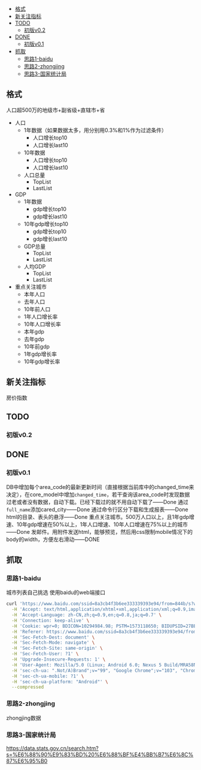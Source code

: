 
- [格式](#格式)
- [新关注指标](#新关注指标)
- [TODO](#todo)
    - [初版v0.2](#初版v02)
- [DONE](#done)
    - [初版v0.1](#初版v01)
- [抓取](#抓取)
    - [思路1-baidu](#思路1-baidu)
    - [思路2-zhongjing](#思路2-zhongjing)
    - [思路3-国家统计局](#思路3-国家统计局)
  
## 格式

人口超500万的地级市+副省级+直辖市+省
* 人口
    * 1年数据（如果数据太多，用分别用0.3%和1%作为过滤条件）
        * 人口增长top10
        * 人口增长last10
    * 10年数据
        * 人口增长top10
        * 人口增长last10
    * 人口总量
        * TopList
        * LastList
* GDP
    * 1年数据
        * gdp增长top10
        * gdp增长last10
    * 10年gdp增长top10
        * gdp增长top10
        * gdp增长last10
    * GDP总量
        * TopList
        * LastList
    * 人均GDP
        * TopList
        * LastList
* 重点关注城市
    * 本年人口
    * 去年人口
    * 10年前人口
    * 1年人口增长率
    * 10年人口增长率
    * 本年gdp
    * 去年gdp
    * 10年前gdp
    * 1年gdp增长率
    * 10年gdp增长率

## 新关注指标

房价指数

## TODO

### 初版v0.2

## DONE

### 初版v0.1

DB中增加每个area_code的最新更新时间（直接根据当前库中的changed_time来决定），在core_model中增加`changed_time`，若干查询该area_code时发现数据过老或者没有数据，自动下载。已经下载过的就不用自动下载了——Done
通过`full_name`添加cared_city——Done
通过命令行区分下载和生成报表——Done
html的目录、表头的悬浮——Done
重点关注城市。500万人口以上，且1年gdp增速、10年gdp增速在50%以上，1年人口增速、10年人口增速在75%以上的城市——Done
发邮件。用附件发送html，能够预览，然后用css限制mobile情况下的body的width，方便左右滑动——DONE

## 抓取

### 思路1-baidu

城市列表自己挑选
使用baidu的web端接口

``` sh
curl 'https://www.baidu.com/ssid=8a3cb4f3b6ee333339393e94/from=844b/s?word=%E5%8C%97%E4%BA%ACgdp&sa=tb&ts=7505392&t_kt=0&ie=utf-8&rsv_t=356eXoQCqLLvXpnBIYsk3Vl8om%252FiQxNkkuHFpp2vicHJHUCT5tQDYL6pXg&ms=1&rsv_pq=9461649053838353846&gpc=&ss=&rqlang=zh&oq=%E5%8C%97%E4%BA%ACgdp' \
  -H 'Accept: text/html,application/xhtml+xml,application/xml;q=0.9,image/avif,image/webp,image/apng,*/*;q=0.8,application/signed-exchange;v=b3;q=0.9' \
  -H 'Accept-Language: zh-CN,zh;q=0.9,en;q=0.8,ja;q=0.7' \
  -H 'Connection: keep-alive' \
  -H 'Cookie: wpr=0; BDICON=10294984.98; PSTM=1573118650; BIDUPSID=27BE6C62390A8CB7C9E672456E197D59; __yjs_duid=1_13d37e267355188f602a0cb208c8f31e1621685932151; BD_UPN=123253; BAIDUID=21D3822E6436CD502077A2219813FCDB:SL=0:NR=10:FG=1; BDORZ=B490B5EBF6F3CD402E515D22BCDA1598; BD_CK_SAM=1; BD_HOME=1; BA_HECTOR=8ha02k858081058k0l2l4rou1hd7m3417; BDUSS=RFaH5ETX5OblN1VWp6cEJQVHRyb3ExZVZCWWl4dm9sTGRBWjhiOUwxNmFaZnRpRVFBQUFBJCQAAAAAAAAAAAEAAACKPD6UtPO27jMzOTkAAAAAAAAAAAAAAAAAAAAAAAAAAAAAAAAAAAAAAAAAAAAAAAAAAAAAAAAAAAAAAAAAAAAAAAAAAJrY02Ka2NNibU; SIGNIN_UC=70a2711cf1d3d9b1a82d2f87d633bd8a04080631644lnsICEFN1HmyS5ySw%2FnlZKMlw7Y8WIlfMjVbXOCP2n7ZXHBKShahJyerE0XfP2eSpan6VJeKxcOD6wWgK4POl06QDFTryn3goUGWFB7C0B82bU5wt%2FNXAG0a9AUxrnRN9FiuGNsqH0Lf8xaABGEEF18nHhf6HJcjtUg%2BWg7tLuxQOA1WsS%2FDG%2BEYGLUCQUhWTDH6NvWyO1qKYSbWt%2B0uzRBX3qveoVmUeJ9dqaJvV5Z9Z%2FyXOScozq4UK5eeVEvn2AOr0hn1jZwNI73EZuWconNzcvzY4q0%2FfojWCpzP4ts%3D76533537410071466927003039893956; bdindexid=cvd660bqh9mqvlm374aun3g1g2; BAIDUID_BFESS=25E186E7D669A65F46A62925EC9CD850:FG=1; shifen[1251869_68516]=1658050836; BCLID=8557467552085433283; BDSFRCVID=hF4OJexroG0leprDFc0DKwWaCcpWxY5TDYrELPfiaimDVu-VJeC6EG0Pts1-dEu-EHtdogKK0mOTHv8F_2uxOjjg8UtVJeC6EG0Ptf8g0M5; H_BDCLCKID_SF=tJPjVCPbtD03H48k-4QEbbQH-UnLqMohX2OZ04n-ah02JKjbXUOU3JtsypJUaPvLW20j0h7m3UTKsq76Wh35K5tTQP6rLt-q3KJ4KKJxbPO2ShOG5-5vLfAFhUJiB5OLBan7LDnIXKohJh7FM4tW3J0ZyxomtfQxtNRJ0DnjtpChbC_mD5uWDTjWeU5eetjK2CntsJOOaCvm8hbOy4oWK441DhADQMRR3NTe0pv5QbnsDqvoD-Jc3M04K4o9-hvT-54e2p3FBUQJMl31Qft20b0yKbOm-R3aW26r5R7jWhk2Dq72ybDWQlRX5q79atTMfNTJ-qcH0KQpsIJM5-DWbT8IjHCetT_8JJFq_Cv5b-0_qP3T5tQ_-Pk_qxby26nZyec9aJ5nJD_MDDne5U6UQR8mh-RfL-om5aFJhxjKQpP-HJ7pQMJJ0fF00J5d2fcltN5DKl0MLp6Ybb0xynoYXpkbXfnMBMPjamOnaPLy3fAKftnOM46JehL3346-35543bRTLnLy5KJtMDFlePr_b-Lbqx5Ka43tHD7yWCvStKbcOR59K4nnD-A8Kh5R0tJI523f-bjnK-JRJMIG3MOZKxLT0Mj054cL3NctsxQF5l8-sq0x0bO5DDuOQq_L0xvJ5IOMahkMal7xO-L9QlPK5JkgMx6MqpQJQeQ-5KQN3KJmfbL9bT3YjjTLeUrXKPQOHDrKBRbaHJOoDDvdQ6Ocy4LbKxnxJP7--TrRKJ8M3pvbSnjJ-n3R2hc03-OkbfQrLIc03RTE3UQhKfQ_bf--QfbQ0hOeJCrb36ILKln25n7JOpkxhfnxyb5bQRPH-Rv92DQMVU52QqcqEIQHQT3m5-5bbN3ut6T2-DA__I8yfx5; BCLID_BFESS=8557467552085433283; BDSFRCVID_BFESS=hF4OJexroG0leprDFc0DKwWaCcpWxY5TDYrELPfiaimDVu-VJeC6EG0Pts1-dEu-EHtdogKK0mOTHv8F_2uxOjjg8UtVJeC6EG0Ptf8g0M5; H_BDCLCKID_SF_BFESS=tJPjVCPbtD03H48k-4QEbbQH-UnLqMohX2OZ04n-ah02JKjbXUOU3JtsypJUaPvLW20j0h7m3UTKsq76Wh35K5tTQP6rLt-q3KJ4KKJxbPO2ShOG5-5vLfAFhUJiB5OLBan7LDnIXKohJh7FM4tW3J0ZyxomtfQxtNRJ0DnjtpChbC_mD5uWDTjWeU5eetjK2CntsJOOaCvm8hbOy4oWK441DhADQMRR3NTe0pv5QbnsDqvoD-Jc3M04K4o9-hvT-54e2p3FBUQJMl31Qft20b0yKbOm-R3aW26r5R7jWhk2Dq72ybDWQlRX5q79atTMfNTJ-qcH0KQpsIJM5-DWbT8IjHCetT_8JJFq_Cv5b-0_qP3T5tQ_-Pk_qxby26nZyec9aJ5nJD_MDDne5U6UQR8mh-RfL-om5aFJhxjKQpP-HJ7pQMJJ0fF00J5d2fcltN5DKl0MLp6Ybb0xynoYXpkbXfnMBMPjamOnaPLy3fAKftnOM46JehL3346-35543bRTLnLy5KJtMDFlePr_b-Lbqx5Ka43tHD7yWCvStKbcOR59K4nnD-A8Kh5R0tJI523f-bjnK-JRJMIG3MOZKxLT0Mj054cL3NctsxQF5l8-sq0x0bO5DDuOQq_L0xvJ5IOMahkMal7xO-L9QlPK5JkgMx6MqpQJQeQ-5KQN3KJmfbL9bT3YjjTLeUrXKPQOHDrKBRbaHJOoDDvdQ6Ocy4LbKxnxJP7--TrRKJ8M3pvbSnjJ-n3R2hc03-OkbfQrLIc03RTE3UQhKfQ_bf--QfbQ0hOeJCrb36ILKln25n7JOpkxhfnxyb5bQRPH-Rv92DQMVU52QqcqEIQHQT3m5-5bbN3ut6T2-DA__I8yfx5; BDUSS_BFESS=RFaH5ETX5OblN1VWp6cEJQVHRyb3ExZVZCWWl4dm9sTGRBWjhiOUwxNmFaZnRpRVFBQUFBJCQAAAAAAAAAAAEAAACKPD6UtPO27jMzOTkAAAAAAAAAAAAAAAAAAAAAAAAAAAAAAAAAAAAAAAAAAAAAAAAAAAAAAAAAAAAAAAAAAAAAAAAAAJrY02Ka2NNibU; BDRCVFR[feWj1Vr5u3D]=I67x6TjHwwYf0; delPer=1; H_WISE_SIDS=107320_110085_114551_131862_179347_180636_185631_194519_194530_196427_197471_197711_199576_204915_206122_208721_208809_209204_209568_210299_210323_210836_212296_212873_214115_214129_214137_214142_215127_215176_215730_215957_216618_216837_216883_216941_217125_217167_217186_218390_218445_218452_218477_218537_218549_218597_218636_218801_219245_219249_219253_219359_219363_219405_219448_219452_219510_219548_219581_219713_219731_219734_219738_219743_219818_219823_219844_219907_219943_219946_219947_220067_220072_220300_220322_220336_220602_220608_220774_221016_221107_221116_221118_221120_221371; rsv_i=52836hmAeDV96XNQuaPxsTKgY%2BTQOgfOeSabfr3BPW%2FitMBBbo3KBxloMmJiGLCmruUbzR6VfRwhIAn1J68HM%2FnNnxoEOAk; H_WISE_SIDS_BFESS=107320_110085_114551_131862_179347_180636_185631_194519_194530_196427_197471_197711_199576_204915_206122_208721_208809_209204_209568_210299_210323_210836_212296_212873_214115_214129_214137_214142_215127_215176_215730_215957_216618_216837_216883_216941_217125_217167_217186_218390_218445_218452_218477_218537_218549_218597_218636_218801_219245_219249_219253_219359_219363_219405_219448_219452_219510_219548_219581_219713_219731_219734_219738_219743_219818_219823_219844_219907_219943_219946_219947_220067_220072_220300_220322_220336_220602_220608_220774_221016_221107_221116_221118_221120_221371; plus_lsv=e9e1d7eaf5c62da9; plus_cv=1::m:7.94e+147; SE_LAUNCH=5%3A27634457_0%3A27634457; BDICON=10294984.98; BDPASSGATE=IlPT2AEptyoA_yiU4VK_3kIN8efRYvWAD43GSyRhR6WPfCaWmhH3BrUrWz0HSieXBDP6wZTXebZda5XKXlVXa_EqnBsZp5pQejncxvqOucPTKtB88bUs3rnIWCssoPLTpfIf-3YmEAMzY75KewPJpuo4ivKl73JKb1bMsFn2q_ruAlmiBFKJxHyYK767O-0APNu594rXnExKIUGhWe7sTT0agCMjCGQsawrfitY6C3D5rkoXGurSRv5a_WuCEW28BxSe1eyLzKeoEZMwvp1nVSwT9UiVfuy; POLYFILL=0; MSA_WH=381_669; MSA_PBT=96; MSA_ZOOM=889; COOKIE_SESSION=0_0_0_0_0_0_0_0_0_0_0_0_0_1658067445%7C1%230_0_0_0_0_0_0_0_1658067445%7C1; MSA_PHY_WH=762_1338; BDSVRTM=75' \
  -H 'Referer: https://www.baidu.com/ssid=8a3cb4f3b6ee333339393e94/from=844b/s?word=%E5%8C%97%E4%BA%ACgdp&sa=tb&ts=7473966&t_kt=0&ie=utf-8&rsv_t=248a1hzNLnlqMGxE7hdL4Dnj786cZK1V2B9rZRw21ghfljTJS5Ja6qhpfQ&ms=1&rsv_pq=9736703758838396570&gpc=&ss=&rqlang=zh&oq=%E5%8C%97%E4%BA%ACgdp' \
  -H 'Sec-Fetch-Dest: document' \
  -H 'Sec-Fetch-Mode: navigate' \
  -H 'Sec-Fetch-Site: same-origin' \
  -H 'Sec-Fetch-User: ?1' \
  -H 'Upgrade-Insecure-Requests: 1' \
  -H 'User-Agent: Mozilla/5.0 (Linux; Android 6.0; Nexus 5 Build/MRA58N) AppleWebKit/537.36 (KHTML, like Gecko) Chrome/103.0.0.0 Mobile Safari/537.36' \
  -H 'sec-ch-ua: ".Not/A)Brand";v="99", "Google Chrome";v="103", "Chromium";v="103"' \
  -H 'sec-ch-ua-mobile: ?1' \
  -H 'sec-ch-ua-platform: "Android"' \
  --compressed
  ```

### 思路2-zhongjing

zhongjing数据

### 思路3-国家统计局

https://data.stats.gov.cn/search.htm?s=%E6%88%90%E9%83%BD%20%E6%88%BF%E4%BB%B7%E6%8C%87%E6%95%B0